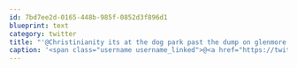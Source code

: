 ```yaml
---
id: 7bd7ee2d-0165-448b-985f-0852d3f896d1
blueprint: text
category: twitter
title: "'@Christinianity its at the dog park past the dump on glenmore. Park in the 2nd (North) lot, trails on the north side of fence."
caption: '<span class="username username_linked">@<a href="https://twitter.com/Christinianity" title="Christine-ianity">Christinianity</a></span> its at the dog park past the dump on glenmore. Park in the 2nd (North) lot, trails on the north side of fence.'
---
```

